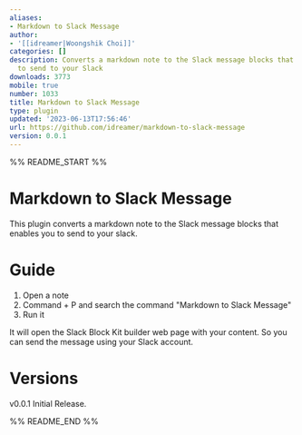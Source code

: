 ```yaml
---
aliases:
- Markdown to Slack Message
author:
- '[[idreamer|Woongshik Choi]]'
categories: []
description: Converts a markdown note to the Slack message blocks that enable you
  to send to your Slack
downloads: 3773
mobile: true
number: 1033
title: Markdown to Slack Message
type: plugin
updated: '2023-06-13T17:56:46'
url: https://github.com/idreamer/markdown-to-slack-message
version: 0.0.1
---
```


%% README_START %%

# Markdown to Slack Message

This plugin converts a markdown note to the Slack message blocks that enables you to send to your slack.

# Guide

1. Open a note
2. Command + P and search the command "Markdown to Slack Message"
3. Run it

It will open the Slack Block Kit builder web page with your content. So you can send the message using your Slack account.

# Versions

v0.0.1
Initial Release.


%% README_END %%